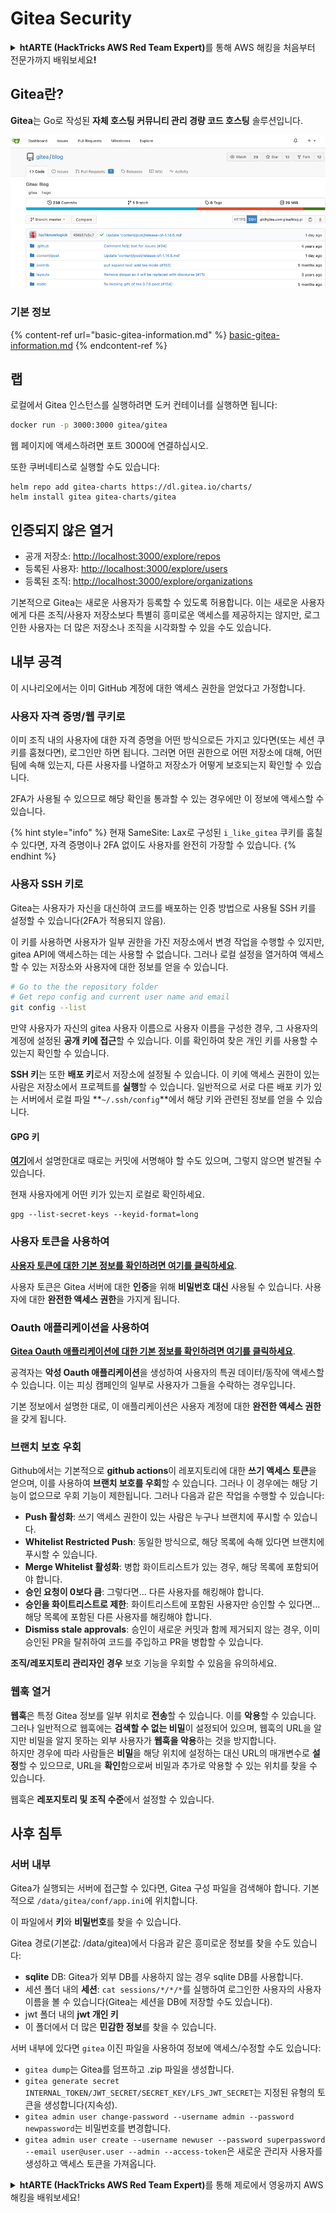 # Gitea Security

<details>

<summary><strong>htARTE (HackTricks AWS Red Team Expert)</strong>를 통해 AWS 해킹을 처음부터 전문가까지 배워보세요<strong>!</strong></summary>

HackTricks를 지원하는 다른 방법:

* **회사를 HackTricks에서 광고하거나 HackTricks를 PDF로 다운로드**하려면 [**SUBSCRIPTION PLANS**](https://github.com/sponsors/carlospolop)를 확인하세요!
* [**공식 PEASS & HackTricks 스웨그**](https://peass.creator-spring.com)를 얻으세요.
* [**The PEASS Family**](https://opensea.io/collection/the-peass-family)를 발견하세요. 독점적인 [**NFTs**](https://opensea.io/collection/the-peass-family) 컬렉션입니다.
* 💬 [**Discord 그룹**](https://discord.gg/hRep4RUj7f) 또는 [**텔레그램 그룹**](https://t.me/peass)에 **참여**하거나 **Twitter** 🐦 [**@hacktricks\_live**](https://twitter.com/hacktricks\_live)를 **팔로우**하세요.
* **HackTricks**와 [**HackTricks Cloud**](https://github.com/carlospolop/hacktricks-cloud) github 저장소에 PR을 제출하여 자신의 해킹 기법을 공유하세요.

</details>

## Gitea란?

**Gitea**는 Go로 작성된 **자체 호스팅 커뮤니티 관리 경량 코드 호스팅** 솔루션입니다.

![](<../../.gitbook/assets/image (5) (1) (1) (1) (1) (1).png>)

### 기본 정보

{% content-ref url="basic-gitea-information.md" %}
[basic-gitea-information.md](basic-gitea-information.md)
{% endcontent-ref %}

## 랩

로컬에서 Gitea 인스턴스를 실행하려면 도커 컨테이너를 실행하면 됩니다:

```bash
docker run -p 3000:3000 gitea/gitea
```

웹 페이지에 액세스하려면 포트 3000에 연결하십시오.

또한 쿠버네티스로 실행할 수도 있습니다:

```
helm repo add gitea-charts https://dl.gitea.io/charts/
helm install gitea gitea-charts/gitea
```

## 인증되지 않은 열거

* 공개 저장소: [http://localhost:3000/explore/repos](http://localhost:3000/explore/repos)
* 등록된 사용자: [http://localhost:3000/explore/users](http://localhost:3000/explore/users)
* 등록된 조직: [http://localhost:3000/explore/organizations](http://localhost:3000/explore/organizations)

기본적으로 Gitea는 새로운 사용자가 등록할 수 있도록 허용합니다. 이는 새로운 사용자에게 다른 조직/사용자 저장소보다 특별히 흥미로운 액세스를 제공하지는 않지만, 로그인한 사용자는 더 많은 저장소나 조직을 시각화할 수 있을 수도 있습니다.

## 내부 공격

이 시나리오에서는 이미 GitHub 계정에 대한 액세스 권한을 얻었다고 가정합니다.

### 사용자 자격 증명/웹 쿠키로

이미 조직 내의 사용자에 대한 자격 증명을 어떤 방식으로든 가지고 있다면(또는 세션 쿠키를 훔쳤다면), 로그인만 하면 됩니다. 그러면 어떤 권한으로 어떤 저장소에 대해, 어떤 팀에 속해 있는지, 다른 사용자를 나열하고 저장소가 어떻게 보호되는지 확인할 수 있습니다.

2FA가 사용될 수 있으므로 해당 확인을 통과할 수 있는 경우에만 이 정보에 액세스할 수 있습니다.

{% hint style="info" %}
현재 SameSite: Lax로 구성된 `i_like_gitea` 쿠키를 훔칠 수 있다면, 자격 증명이나 2FA 없이도 사용자를 완전히 가장할 수 있습니다.
{% endhint %}

### 사용자 SSH 키로

Gitea는 사용자가 자신을 대신하여 코드를 배포하는 인증 방법으로 사용될 SSH 키를 설정할 수 있습니다(2FA가 적용되지 않음).

이 키를 사용하면 사용자가 일부 권한을 가진 저장소에서 변경 작업을 수행할 수 있지만, gitea API에 액세스하는 데는 사용할 수 없습니다. 그러나 로컬 설정을 열거하여 액세스할 수 있는 저장소와 사용자에 대한 정보를 얻을 수 있습니다.

```bash
# Go to the the repository folder
# Get repo config and current user name and email
git config --list
```

만약 사용자가 자신의 gitea 사용자 이름으로 사용자 이름을 구성한 경우, 그 사용자의 계정에 설정된 **공개 키에 접근**할 수 있습니다. 이를 확인하여 찾은 개인 키를 사용할 수 있는지 확인할 수 있습니다.

**SSH 키**는 또한 **배포 키**로서 저장소에 설정될 수 있습니다. 이 키에 액세스 권한이 있는 사람은 저장소에서 프로젝트를 **실행**할 수 있습니다. 일반적으로 서로 다른 배포 키가 있는 서버에서 로컬 파일 \*\*`~/.ssh/config`\*\*에서 해당 키와 관련된 정보를 얻을 수 있습니다.

#### GPG 키

[**여기**](https://github.com/carlospolop/hacktricks-cloud/blob/kr/pentesting-ci-cd/gitea-security/broken-reference/README.md)에서 설명한대로 때로는 커밋에 서명해야 할 수도 있으며, 그렇지 않으면 발견될 수 있습니다.

현재 사용자에게 어떤 키가 있는지 로컬로 확인하세요.

```shell
gpg --list-secret-keys --keyid-format=long
```

### 사용자 토큰을 사용하여

[**사용자 토큰에 대한 기본 정보를 확인하려면 여기를 클릭하세요**](basic-gitea-information.md#personal-access-tokens).

사용자 토큰은 Gitea 서버에 대한 **인증**을 위해 **비밀번호 대신** 사용될 수 있습니다. 사용자에 대한 **완전한 액세스 권한**을 가지게 됩니다.

### Oauth 애플리케이션을 사용하여

[**Gitea Oauth 애플리케이션에 대한 기본 정보를 확인하려면 여기를 클릭하세요**](./#with-oauth-application).

공격자는 **악성 Oauth 애플리케이션**을 생성하여 사용자의 특권 데이터/동작에 액세스할 수 있습니다. 이는 피싱 캠페인의 일부로 사용자가 그들을 수락하는 경우입니다.

기본 정보에서 설명한 대로, 이 애플리케이션은 사용자 계정에 대한 **완전한 액세스 권한**을 갖게 됩니다.

### 브랜치 보호 우회

Github에서는 기본적으로 **github actions**이 레포지토리에 대한 **쓰기 액세스 토큰**을 얻으며, 이를 사용하여 **브랜치 보호를 우회**할 수 있습니다. 그러나 이 경우에는 해당 기능이 없으므로 우회 기능이 제한됩니다. 그러나 다음과 같은 작업을 수행할 수 있습니다:

* **Push 활성화**: 쓰기 액세스 권한이 있는 사람은 누구나 브랜치에 푸시할 수 있습니다.
* **Whitelist Restricted Push**: 동일한 방식으로, 해당 목록에 속해 있다면 브랜치에 푸시할 수 있습니다.
* **Merge Whitelist 활성화**: 병합 화이트리스트가 있는 경우, 해당 목록에 포함되어야 합니다.
* **승인 요청이 0보다 큼**: 그렇다면... 다른 사용자를 해킹해야 합니다.
* **승인을 화이트리스트로 제한**: 화이트리스트에 포함된 사용자만 승인할 수 있다면... 해당 목록에 포함된 다른 사용자를 해킹해야 합니다.
* **Dismiss stale approvals**: 승인이 새로운 커밋과 함께 제거되지 않는 경우, 이미 승인된 PR을 탈취하여 코드를 주입하고 PR을 병합할 수 있습니다.

**조직/레포지토리 관리자인 경우** 보호 기능을 우회할 수 있음을 유의하세요.

### 웹훅 열거

**웹훅**은 특정 Gitea 정보를 일부 위치로 **전송**할 수 있습니다. 이를 **악용**할 수 있습니다.\
그러나 일반적으로 웹훅에는 **검색할 수 없는 비밀**이 설정되어 있으며, 웹훅의 URL을 알지만 비밀을 알지 못하는 외부 사용자가 **웹훅을 악용**하는 것을 방지합니다.\
하지만 경우에 따라 사람들은 **비밀**을 해당 위치에 설정하는 대신 URL의 매개변수로 **설정**할 수 있으므로, URL을 **확인**함으로써 비밀과 추가로 악용할 수 있는 위치를 찾을 수 있습니다.

웹훅은 **레포지토리 및 조직 수준**에서 설정할 수 있습니다.

## 사후 침투

### 서버 내부

Gitea가 실행되는 서버에 접근할 수 있다면, Gitea 구성 파일을 검색해야 합니다. 기본적으로 `/data/gitea/conf/app.ini`에 위치합니다.

이 파일에서 **키**와 **비밀번호**를 찾을 수 있습니다.

Gitea 경로(기본값: /data/gitea)에서 다음과 같은 흥미로운 정보를 찾을 수도 있습니다:

* **sqlite** DB: Gitea가 외부 DB를 사용하지 않는 경우 sqlite DB를 사용합니다.
* 세션 폴더 내의 **세션**: `cat sessions/*/*/*`를 실행하여 로그인한 사용자의 사용자 이름을 볼 수 있습니다(Gitea는 세션을 DB에 저장할 수도 있습니다).
* jwt 폴더 내의 **jwt 개인 키**
* 이 폴더에서 더 많은 **민감한 정보**를 찾을 수 있습니다.

서버 내부에 있다면 `gitea` 이진 파일을 사용하여 정보에 액세스/수정할 수도 있습니다:

* `gitea dump`는 Gitea를 덤프하고 .zip 파일을 생성합니다.
* `gitea generate secret INTERNAL_TOKEN/JWT_SECRET/SECRET_KEY/LFS_JWT_SECRET`는 지정된 유형의 토큰을 생성합니다(지속성).
* `gitea admin user change-password --username admin --password newpassword`는 비밀번호를 변경합니다.
* `gitea admin user create --username newuser --password superpassword --email user@user.user --admin --access-token`은 새로운 관리자 사용자를 생성하고 액세스 토큰을 가져옵니다.

<details>

<summary><strong>htARTE (HackTricks AWS Red Team Expert)</strong>를 통해 제로에서 영웅까지 AWS 해킹을 배워보세요!</summary>

HackTricks를 지원하는 다른 방법:

* **회사를 HackTricks에서 광고하거나 HackTricks를 PDF로 다운로드**하려면 [**SUBSCRIPTION PLANS**](https://github.com/sponsors/carlospolop)를 확인하세요!
* [**공식 PEASS & HackTricks 스웨그**](https://peass.creator-spring.com)를 구매하세요.
* [**The PEASS Family**](https://opensea.io/collection/the-peass-family)를 발견하세요. 독점적인 [**NFTs**](https://opensea.io/collection/the-peass-family) 컬렉션입니다.
* 💬 [**Discord 그룹**](https://discord.gg/hRep4RUj7f) 또는 [**텔레그램 그룹**](https://t.me/peass)에 **참여**하거나 **Twitter**에서 **팔로우**하세요. 🐦 [**@hacktricks\_live**](https://twitter.com/hacktricks\_live)
* **HackTricks**와 **HackTricks Cloud** github 저장소에 PR을 제출하여 **자신의 해킹 기법을 공유**하세요.

</details>
